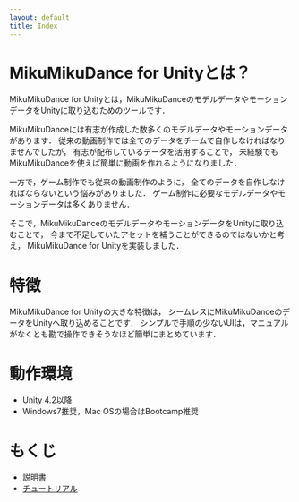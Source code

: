 ```yaml
---
layout: default
title: Index
---
```


MikuMikuDance for Unityとは？
===========

MikuMikuDance for Unityとは，MikuMikuDanceのモデルデータやモーションデータをUnityに取り込むためのツールです．

MikuMikuDanceには有志が作成した数多くのモデルデータやモーションデータがあります．
従来の動画制作では全てのデータをチームで自作しなければなりませんでしたが，
有志が配布しているデータを活用することで，
未経験でもMikuMikuDanceを使えば簡単に動画を作れるようになりました．

一方で，ゲーム制作でも従来の動画制作のように，
全てのデータを自作しなければならないという悩みがありました．
ゲーム制作に必要なモデルデータやモーションデータは多くありません．

そこで，MikuMikuDanceのモデルデータやモーションデータをUnityに取り込むことで，
今まで不足していたアセットを補うことができるのではないかと考え，
MikuMikuDance for Unityを実装しました．

# 特徴
MikuMikuDance for Unityの大きな特徴は，
シームレスにMikuMikuDanceのデータをUnityへ取り込めることです．
シンプルで手順の少ないUIは，マニュアルがなくとも勘で操作できそうなほど簡単にまとめています．

# 動作環境
- Unity 4.2以降
- Windows7推奨，Mac OSの場合はBootcamp推奨

# もくじ
* [説明書](howto.html)
* [チュートリアル](tutorial.html)

